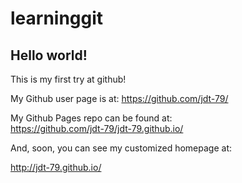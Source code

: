 learninggit
===========

## Hello world!

This is my first try at github!

My Github user page is at: 
https://github.com/jdt-79/

My Github Pages repo can be found at:  
https://github.com/jdt-79/jdt-79.github.io/

And, soon, you can see my customized homepage at:

http://jdt-79.github.io/
